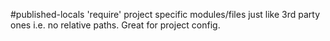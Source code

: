#published-locals
'require' project specific modules/files just like 3rd party ones i.e. no relative paths. Great for project config.
